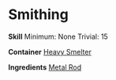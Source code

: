 <!-- TITLE: Metal Spike -->
<!-- SUBTITLE: Metal in the form of a spike -->

# Smithing
**Skill**
Minimum: None
Trivial: 15

**Container**
[Heavy Smelter](heavy-smelter)

**Ingredients**
[Metal Rod](metal-rod)